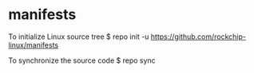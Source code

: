 # manifests
To initialize Linux source tree
$ repo init -u https://github.com/rockchip-linux/manifests

To synchronize the source code
$ repo sync
